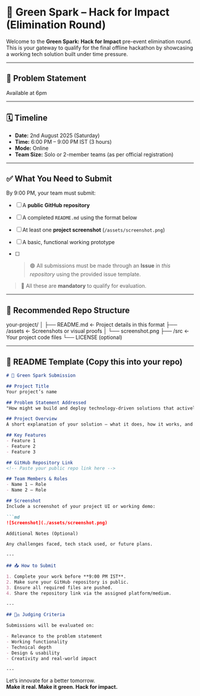 # 🌱 Green Spark – Hack for Impact (Elimination Round)

Welcome to the **Green Spark: Hack for Impact** pre-event elimination round.  
This is your gateway to qualify for the final offline hackathon by showcasing a working tech solution built under time pressure.

---

## 🧠 Problem Statement

Available at 6pm

---

## 🗓️ Timeline

- **Date:** 2nd August 2025 (Saturday)  
- **Time:** 6:00 PM – 9:00 PM IST (3 hours)  
- **Mode:** Online  
- **Team Size:** Solo or 2-member teams (as per official registration)

---

## ✅ What You Need to Submit

By 9:00 PM, your team must submit:

- [ ] A **public GitHub repository**
- [ ] A completed `README.md` using the format below
- [ ] At least one **project screenshot** (`/assets/screenshot.png`)
- [ ] A basic, functional working prototype

- [ ] > 🟢 All submissions must be made through an **Issue** in _this repository_ using the provided issue template.
      
> 📌 All these are **mandatory** to qualify for evaluation.

---

## 📂 Recommended Repo Structure

your-project/ │ ├── README.md                 ← Project details in this format ├── /assets                   ← Screenshots or visual proofs │   └── screenshot.png ├── /src                      ← Your project code files └── LICENSE (optional)

---

## 📝 README Template (Copy this into your repo)

```markdown
# 🚀 Green Spark Submission

## Project Title
Your project’s name

## Problem Statement Addressed
"How might we build and deploy technology-driven solutions that actively promote cleaner, greener communities and environmental sustainability?"

## Project Overview
A short explanation of your solution — what it does, how it works, and whom it benefits.

## Key Features
- Feature 1
- Feature 2
- Feature 3

## GitHub Repository Link
<!-- Paste your public repo link here -->

## Team Members & Roles
- Name 1 – Role
- Name 2 – Role

## Screenshot
Include a screenshot of your project UI or working demo:

```md
![Screenshot](./assets/screenshot.png)

Additional Notes (Optional)

Any challenges faced, tech stack used, or future plans.

---

## 📤 How to Submit

1. Complete your work before **9:00 PM IST**.
2. Make sure your GitHub repository is public.
3. Ensure all required files are pushed.
4. Share the repository link via the assigned platform/medium.

---

## 🧑‍⚖️ Judging Criteria

Submissions will be evaluated on:

- Relevance to the problem statement
- Working functionality
- Technical depth
- Design & usability
- Creativity and real-world impact

---
```
Let’s innovate for a better tomorrow.  
**Make it real. Make it green. Hack for impact.**
